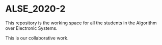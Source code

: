 # ALSE_2020-2
This repository is the working space for all the students in the Algorithm over Electronic Systems.


This is our collaborative work.
